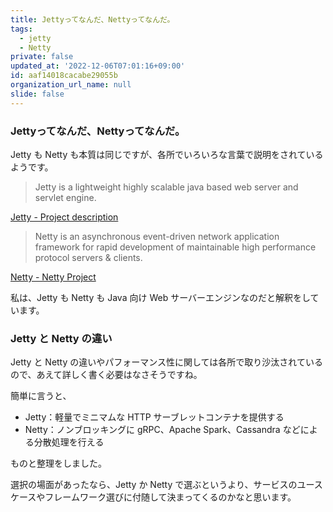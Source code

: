 ```yaml
---
title: Jettyってなんだ、Nettyってなんだ。
tags:
  - jetty
  - Netty
private: false
updated_at: '2022-12-06T07:01:16+09:00'
id: aaf14018cacabe29055b
organization_url_name: null
slide: false
---
```

### Jettyってなんだ、Nettyってなんだ。
Jetty も Netty も本質は同じですが、各所でいろいろな言葉で説明をされているようです。

> Jetty is a lightweight highly scalable java based web server and servlet engine.

[Jetty - Project description](https://github.com/eclipse/jetty.project#project-description)

> Netty is an asynchronous event-driven network application framework for rapid development of maintainable high performance protocol servers & clients.

[Netty - Netty Project](https://github.com/netty/netty#netty-project)

私は、Jetty も Netty も Java 向け Web サーバーエンジンなのだと解釈をしています。

### Jetty と Netty の違い
Jetty と Netty の違いやパフォーマンス性に関しては各所で取り沙汰されているので、あえて詳しく書く必要はなさそうですね。

簡単に言うと、

- Jetty：軽量でミニマムな HTTP サーブレットコンテナを提供する
- Netty：ノンブロッキングに gRPC、Apache Spark、Cassandra などによる分散処理を行える

ものと整理をしました。

選択の場面があったなら、Jetty か Netty で選ぶというより、サービスのユースケースやフレームワーク選びに付随して決まってくるのかなと思います。
